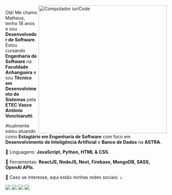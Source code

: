 <img src="https://raw.githubusercontent.com/MicaelliMedeiros/micaellimedeiros/master/image/computer-illustration.png" min-width="400px" max-width="400px" width="400px" align="right" alt="Computador iuriCode">

<p align="left"> 
  Olá! Me chamo Matheus, tenho 18 anos e sou <strong>Desenvolvedor de Software</strong>.<br>
  Estou cursando <strong>Engenharia de Software</strong> na <strong>Faculdade Anhanguera</strong> e sou <strong>Técnico em Desenvolvimento de Sistemas</strong> pela <strong>ETEC Vasco Antônio Venchiarutti</strong>.
</p>

<p align="left"> 
  Atualmente estou atuando como <strong>Estagiário em Engenharia de Software</strong> com foco em <strong>Desenvolvimento de Inteligência Artificial</strong> e <strong>Banco de Dados</strong> na <strong>ASTRA</strong>.
</p>

<p align="left">
  🦄 Linguagens: <strong>JavaScript, Python, HTML & CSS.</strong>
</p>

<p align="left">
  💼 Ferramentas: <strong>ReactJS, NodeJS, Next, Firebase, MongoDB, SASS, OpenAI APIs.</strong>
</p>

<p align="left">
  💌 Caso se interesse, aqui estão minhas redes sociais: ⤵️
</p>

<p align="left">
  <a href="mailto:matjsz42@gmail.com" alt="Gmail">
  <img src="https://img.shields.io/badge/-Gmail-FF0000?style=flat-square&labelColor=FF0000&logo=gmail&logoColor=white&link=LINK-DO-SEU-EMAIL" /></a>

  <a href="https://www.linkedin.com/in/matjsilva/" alt="Linkedin">
  <img src="https://img.shields.io/badge/-Linkedin-0e76a8?style=flat-square&logo=Linkedin&logoColor=white&link=LINK-DO-SEU-LINKEDIN" /></a>

  <a href="https://api.whatsapp.com/send?phone=5511930472742" alt="WhatsApp">
  <img src="https://img.shields.io/badge/-WhatsApp-25d366?style=flat-square&labelColor=25d366&logo=whatsapp&logoColor=white&link=API-DO-SEU-WHATSAPP"/></a>

  <a href="https://instagram.com/matjs_" alt="Instagram">
  <img src="https://img.shields.io/badge/-Instagram-DF0174?style=flat-square&labelColor=DF0174&logo=instagram&logoColor=white&link=LINK-DO-SEU-INSTAGRAM"/></a>
</p>  
